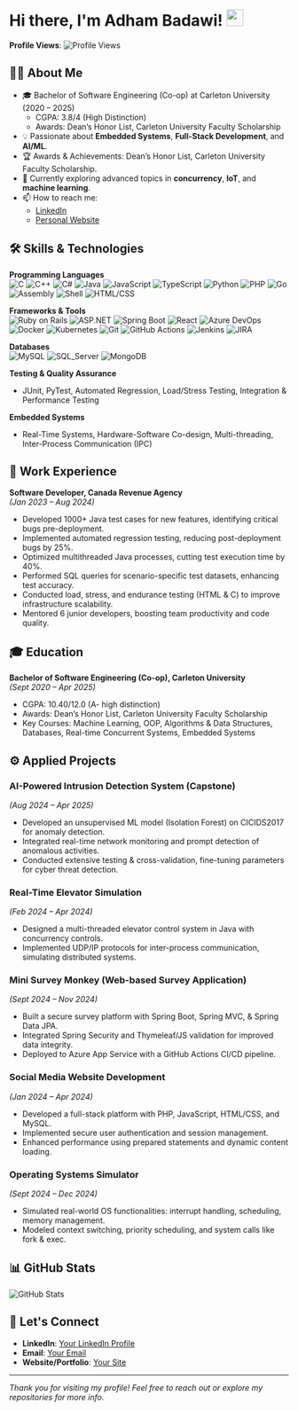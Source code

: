 # Hi there, I'm Adham Badawi! <img src="https://media.giphy.com/media/hvRJCLFzcasrR4ia7z/giphy.gif" width="30px"/>

**Profile Views**: ![Profile Views](https://komarev.com/ghpvc/?username=adhambadawi&color=blue)

## 👨‍💻 About Me
- 🎓 Bachelor of Software Engineering (Co-op) at Carleton University (2020 – 2025)  
  - CGPA: 3.8/4 (High Distinction)  
  - Awards: Dean’s Honor List, Carleton University Faculty Scholarship  
- 💡 Passionate about **Embedded Systems**, **Full-Stack Development**, and **AI/ML**.  
- 🏆 Awards & Achievements: Dean’s Honor List, Carleton University Faculty Scholarship.  
- 🌱 Currently exploring advanced topics in **concurrency**, **IoT**, and **machine learning**.  
- 📫 How to reach me:  
  - [LinkedIn](#) <!-- Replace # with your LinkedIn URL -->  
  - [Personal Website](#) <!-- Replace # with your website or portfolio link if any -->  

## 🛠️ Skills & Technologies

**Programming Languages**  
![C](https://img.shields.io/badge/-C-00599C?style=flat&logo=c&logoColor=white)
![C++](https://img.shields.io/badge/-C++-00599C?style=flat&logo=c%2B%2B&logoColor=white)
![C#](https://img.shields.io/badge/-C%23-239120?style=flat&logo=c-sharp&logoColor=white)
![Java](https://img.shields.io/badge/-Java-007396?style=flat&logo=java&logoColor=white)
![JavaScript](https://img.shields.io/badge/-JavaScript-F7DF1E?style=flat&logo=javascript&logoColor=black)
![TypeScript](https://img.shields.io/badge/-TypeScript-007ACC?style=flat&logo=typescript&logoColor=white)
![Python](https://img.shields.io/badge/-Python-3776AB?style=flat&logo=python&logoColor=white)
![PHP](https://img.shields.io/badge/-PHP-777BB4?style=flat&logo=php&logoColor=white)
![Go](https://img.shields.io/badge/-Go-00ADD8?style=flat&logo=go&logoColor=white)
![Assembly](https://img.shields.io/badge/-Assembly-525252?style=flat)
![Shell](https://img.shields.io/badge/-Shell_Script-5391FE?style=flat&logo=gnu-bash&logoColor=white)
![HTML/CSS](https://img.shields.io/badge/-HTML%2FCSS-E34F26?style=flat&logo=html5&logoColor=white)

**Frameworks & Tools**  
![Ruby on Rails](https://img.shields.io/badge/-Ruby_on_Rails-CC0000?style=flat&logo=ruby-on-rails&logoColor=white)
![ASP.NET](https://img.shields.io/badge/-ASP.NET-5C2D91?style=flat&logo=.net&logoColor=white)
![Spring Boot](https://img.shields.io/badge/-Spring_Boot-6DB33F?style=flat&logo=spring-boot&logoColor=white)
![React](https://img.shields.io/badge/-React-61DAFB?style=flat&logo=react&logoColor=black)
![Azure DevOps](https://img.shields.io/badge/-Azure_DevOps-0078D7?style=flat&logo=azure-devops&logoColor=white)
![Docker](https://img.shields.io/badge/-Docker-2496ED?style=flat&logo=docker&logoColor=white)
![Kubernetes](https://img.shields.io/badge/-Kubernetes-326CE5?style=flat&logo=kubernetes&logoColor=white)
![Git](https://img.shields.io/badge/-Git-F05032?style=flat&logo=git&logoColor=white)
![GitHub Actions](https://img.shields.io/badge/-GitHub_Actions-2088FF?style=flat&logo=github-actions&logoColor=white)
![Jenkins](https://img.shields.io/badge/-Jenkins-D24939?style=flat&logo=jenkins&logoColor=white)
![JIRA](https://img.shields.io/badge/-JIRA-0052CC?style=flat&logo=jira&logoColor=white)

**Databases**  
![MySQL](https://img.shields.io/badge/-MySQL-4479A1?style=flat&logo=mysql&logoColor=white)
![SQL_Server](https://img.shields.io/badge/-SQL_Server-CC2927?style=flat&logo=microsoft-sql-server&logoColor=white)
![MongoDB](https://img.shields.io/badge/-MongoDB-47A248?style=flat&logo=mongodb&logoColor=white)

**Testing & Quality Assurance**  
- JUnit, PyTest, Automated Regression, Load/Stress Testing, Integration & Performance Testing

**Embedded Systems**  
- Real-Time Systems, Hardware-Software Co-design, Multi-threading, Inter-Process Communication (IPC)

## 🔭 Work Experience

**Software Developer, Canada Revenue Agency**  
*(Jan 2023 – Aug 2024)*  
- Developed 1000+ Java test cases for new features, identifying critical bugs pre-deployment.  
- Implemented automated regression testing, reducing post-deployment bugs by 25%.  
- Optimized multithreaded Java processes, cutting test execution time by 40%.  
- Performed SQL queries for scenario-specific test datasets, enhancing test accuracy.  
- Conducted load, stress, and endurance testing (HTML & C) to improve infrastructure scalability.  
- Mentored 6 junior developers, boosting team productivity and code quality.

## 🎓 Education

**Bachelor of Software Engineering (Co-op), Carleton University**  
*(Sept 2020 – Apr 2025)*  
- CGPA: 10.40/12.0 (A- high distinction)  
- Awards: Dean’s Honor List, Carleton University Faculty Scholarship  
- Key Courses: Machine Learning, OOP, Algorithms & Data Structures, Databases, Real-time Concurrent Systems, Embedded Systems

## ⚙️ Applied Projects

### AI-Powered Intrusion Detection System (Capstone)
*(Aug 2024 – Apr 2025)*  
- Developed an unsupervised ML model (Isolation Forest) on CICIDS2017 for anomaly detection.  
- Integrated real-time network monitoring and prompt detection of anomalous activities.  
- Conducted extensive testing & cross-validation, fine-tuning parameters for cyber threat detection.

### Real-Time Elevator Simulation
*(Feb 2024 – Apr 2024)*  
- Designed a multi-threaded elevator control system in Java with concurrency controls.  
- Implemented UDP/IP protocols for inter-process communication, simulating distributed systems.  

### Mini Survey Monkey (Web-based Survey Application)
*(Sept 2024 – Nov 2024)*  
- Built a secure survey platform with Spring Boot, Spring MVC, & Spring Data JPA.  
- Integrated Spring Security and Thymeleaf/JS validation for improved data integrity.  
- Deployed to Azure App Service with a GitHub Actions CI/CD pipeline.

### Social Media Website Development
*(Jan 2024 – Apr 2024)*  
- Developed a full-stack platform with PHP, JavaScript, HTML/CSS, and MySQL.  
- Implemented secure user authentication and session management.  
- Enhanced performance using prepared statements and dynamic content loading.

### Operating Systems Simulator
*(Sept 2024 – Dec 2024)*  
- Simulated real-world OS functionalities: interrupt handling, scheduling, memory management.  
- Modeled context switching, priority scheduling, and system calls like fork & exec.

## 📊 GitHub Stats
<p>
  <img src="https://github-readme-stats.vercel.app/api?username=adhambadawi&show_icons=true&theme=radical" alt="GitHub Stats" />
</p>

## 🤝 Let's Connect
- **LinkedIn**: [Your LinkedIn Profile](#)  
- **Email**: [Your Email](mailto:your_email@example.com)  
- **Website/Portfolio**: [Your Site](#)

---

*Thank you for visiting my profile! Feel free to reach out or explore my repositories for more info.*  
